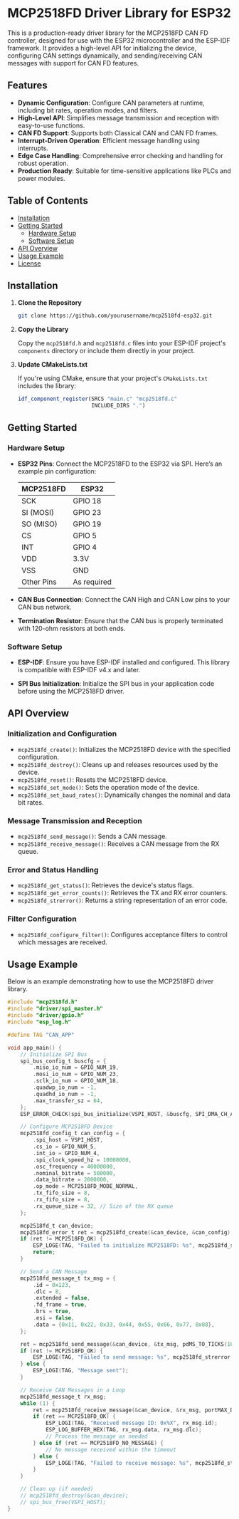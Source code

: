 # MCP2518FD Driver Library for ESP32

This is a production-ready driver library for the MCP2518FD CAN FD controller, designed for use with the ESP32 microcontroller and the ESP-IDF framework. It provides a high-level API for initializing the device, configuring CAN settings dynamically, and sending/receiving CAN messages with support for CAN FD features.

## **Features**

- **Dynamic Configuration**: Configure CAN parameters at runtime, including bit rates, operation modes, and filters.
- **High-Level API**: Simplifies message transmission and reception with easy-to-use functions.
- **CAN FD Support**: Supports both Classical CAN and CAN FD frames.
- **Interrupt-Driven Operation**: Efficient message handling using interrupts.
- **Edge Case Handling**: Comprehensive error checking and handling for robust operation.
- **Production Ready**: Suitable for time-sensitive applications like PLCs and power modules.

## **Table of Contents**

- [Installation](#installation)
- [Getting Started](#getting-started)
  - [Hardware Setup](#hardware-setup)
  - [Software Setup](#software-setup)
- [API Overview](#api-overview)
- [Usage Example](#usage-example)
- [License](#license)

## **Installation**

1. **Clone the Repository**

   ```bash
   git clone https://github.com/yourusername/mcp2518fd-esp32.git
   ```

2. **Copy the Library**

   Copy the `mcp2518fd.h` and `mcp2518fd.c` files into your ESP-IDF project's `components` directory or include them directly in your project.

3. **Update CMakeLists.txt**

   If you're using CMake, ensure that your project's `CMakeLists.txt` includes the library:

   ```cmake
   idf_component_register(SRCS "main.c" "mcp2518fd.c"
                          INCLUDE_DIRS ".")
   ```

## **Getting Started**

### **Hardware Setup**

- **ESP32 Pins**: Connect the MCP2518FD to the ESP32 via SPI. Here’s an example pin configuration:

  | MCP2518FD | ESP32       |
  |-----------|-------------|
  | SCK       | GPIO 18     |
  | SI (MOSI) | GPIO 23     |
  | SO (MISO) | GPIO 19     |
  | CS        | GPIO 5      |
  | INT       | GPIO 4      |
  | VDD       | 3.3V        |
  | VSS       | GND         |
  | Other Pins| As required |

- **CAN Bus Connection**: Connect the CAN High and CAN Low pins to your CAN bus network.

- **Termination Resistor**: Ensure that the CAN bus is properly terminated with 120-ohm resistors at both ends.

### **Software Setup**

- **ESP-IDF**: Ensure you have ESP-IDF installed and configured. This library is compatible with ESP-IDF v4.x and later.

- **SPI Bus Initialization**: Initialize the SPI bus in your application code before using the MCP2518FD driver.

## **API Overview**

### **Initialization and Configuration**

- `mcp2518fd_create()`: Initializes the MCP2518FD device with the specified configuration.
- `mcp2518fd_destroy()`: Cleans up and releases resources used by the device.
- `mcp2518fd_reset()`: Resets the MCP2518FD device.
- `mcp2518fd_set_mode()`: Sets the operation mode of the device.
- `mcp2518fd_set_baud_rates()`: Dynamically changes the nominal and data bit rates.

### **Message Transmission and Reception**

- `mcp2518fd_send_message()`: Sends a CAN message.
- `mcp2518fd_receive_message()`: Receives a CAN message from the RX queue.

### **Error and Status Handling**

- `mcp2518fd_get_status()`: Retrieves the device's status flags.
- `mcp2518fd_get_error_counts()`: Retrieves the TX and RX error counters.
- `mcp2518fd_strerror()`: Returns a string representation of an error code.

### **Filter Configuration**

- `mcp2518fd_configure_filter()`: Configures acceptance filters to control which messages are received.

## **Usage Example**

Below is an example demonstrating how to use the MCP2518FD driver library.

```c
#include "mcp2518fd.h"
#include "driver/spi_master.h"
#include "driver/gpio.h"
#include "esp_log.h"

#define TAG "CAN_APP"

void app_main() {
    // Initialize SPI Bus
    spi_bus_config_t buscfg = {
        .miso_io_num = GPIO_NUM_19,
        .mosi_io_num = GPIO_NUM_23,
        .sclk_io_num = GPIO_NUM_18,
        .quadwp_io_num = -1,
        .quadhd_io_num = -1,
        .max_transfer_sz = 64,
    };
    ESP_ERROR_CHECK(spi_bus_initialize(VSPI_HOST, &buscfg, SPI_DMA_CH_AUTO));

    // Configure MCP2518FD Device
    mcp2518fd_config_t can_config = {
        .spi_host = VSPI_HOST,
        .cs_io = GPIO_NUM_5,
        .int_io = GPIO_NUM_4,
        .spi_clock_speed_hz = 10000000,
        .osc_frequency = 40000000,
        .nominal_bitrate = 500000,
        .data_bitrate = 2000000,
        .op_mode = MCP2518FD_MODE_NORMAL,
        .tx_fifo_size = 8,
        .rx_fifo_size = 8,
        .rx_queue_size = 32, // Size of the RX queue
    };

    mcp2518fd_t can_device;
    mcp2518fd_error_t ret = mcp2518fd_create(&can_device, &can_config);
    if (ret != MCP2518FD_OK) {
        ESP_LOGE(TAG, "Failed to initialize MCP2518FD: %s", mcp2518fd_strerror(ret));
        return;
    }

    // Send a CAN Message
    mcp2518fd_message_t tx_msg = {
        .id = 0x123,
        .dlc = 8,
        .extended = false,
        .fd_frame = true,
        .brs = true,
        .esi = false,
        .data = {0x11, 0x22, 0x33, 0x44, 0x55, 0x66, 0x77, 0x88},
    };

    ret = mcp2518fd_send_message(&can_device, &tx_msg, pdMS_TO_TICKS(1000));
    if (ret != MCP2518FD_OK) {
        ESP_LOGE(TAG, "Failed to send message: %s", mcp2518fd_strerror(ret));
    } else {
        ESP_LOGI(TAG, "Message sent");
    }

    // Receive CAN Messages in a Loop
    mcp2518fd_message_t rx_msg;
    while (1) {
        ret = mcp2518fd_receive_message(&can_device, &rx_msg, portMAX_DELAY);
        if (ret == MCP2518FD_OK) {
            ESP_LOGI(TAG, "Received message ID: 0x%X", rx_msg.id);
            ESP_LOG_BUFFER_HEX(TAG, rx_msg.data, rx_msg.dlc);
            // Process the message as needed
        } else if (ret == MCP2518FD_NO_MESSAGE) {
            // No message received within the timeout
        } else {
            ESP_LOGE(TAG, "Failed to receive message: %s", mcp2518fd_strerror(ret));
        }
    }

    // Clean up (if needed)
    // mcp2518fd_destroy(&can_device);
    // spi_bus_free(VSPI_HOST);
}
